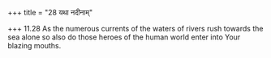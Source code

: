 +++
title = "28 यथा नदीनाम्"

+++
11.28 As the numerous currents of the waters of rivers rush towards the
sea alone so also do those heroes of the human world enter into Your
blazing mouths.
